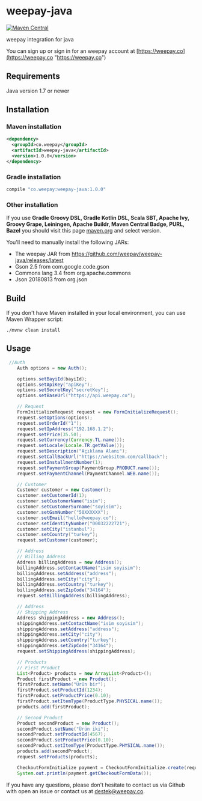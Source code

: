 # weepay-java

[![Maven Central](https://maven-badges.herokuapp.com/maven-central/co.weepay/weepay-java/badge.svg)](https://maven-badges.herokuapp.com/maven-central/co.weepay/weepay-java/)

weepay integration for java

You can sign up or sign in for an weepay account at [https://weepay.co](https://weepay.co "https://weepay.co")

## Requirements
Java version 1.7 or newer


## Installation

### Maven installation

```xml
<dependency>
  <groupId>co.weepay</groupId>
  <artifactId>weepay-java</artifactId>
  <version>1.0.0</version>
</dependency>
```

### Gradle installation
```groovy
compile "co.weepay:weepay-java:1.0.0"
```
### Other installation
If you use **Gradle Groovy DSL, Gradle Kotlin DSL, Scala SBT, Apache Ivy, Groovy Grape, Leiningen, Apache Buildr, Maven Central Badge, PURL,
Bazel** you should visit this page [maven.org](https://search.maven.org/artifact/co.weepay/weepay-java/) and select version.


You'll need to manually install the following JARs:

* The weepay JAR from https://github.com/weepay/weepay-java/releases/latest
* Gson 2.5 from com.google.code.gson
* Commons lang 3.4 from org.apache.commons
* Json 20180813 from org.json

## Build
If you don't have Maven installed in your local environment, you can use Maven Wrapper script:

```console
./mvnw clean install
```
## Usage
```Java
 //Auth
    Auth options = new Auth();

    options.setBayiId(bayiId);
    options.setApiKey("apiKey");
    options.setSecretKey("secretKey");
    options.setBaseUrl("https://api.weepay.co");

    // Request
    FormInitializeRequest request = new FormInitializeRequest();
    request.setOptions(options);
    request.setOrderId("1");
    request.setIpAddress("192.168.1.2");
    request.setPrice(35.50);
    request.setCurrency(Currency.TL.name());
    request.setLocale(Locale.TR.getValue());
    request.setDescription("Açıklama Alanı");
    request.setCallBackUrl("https://websitem.com/callback");
    request.setInstallmentNumber(1);
    request.setPaymentGroup(PaymentGroup.PRODUCT.name());
    request.setPaymentChannel(PaymentChannel.WEB.name());

    // Customer
    Customer customer = new Customer();
    customer.setCustomerId(1);
    customer.setCustomerName("isim");
    customer.setCustomerSurname("soyisim");
    customer.setGsmNumber("50XXXXXX");
    customer.setEmail("hello@weepay.co");
    customer.setIdentityNumber("00032222721");
    customer.setCity("istanbul");
    customer.setCountry("turkey");
    request.setCustomer(customer);

    // Address
    // Billing Address
    Address billingAddress = new Address();
    billingAddress.setContactName("isim soyisim");
    billingAddress.setAddress("address");
    billingAddress.setCity("city");
    billingAddress.setCountry("turkey");
    billingAddress.setZipCode("34164");
    request.setBillingAddress(billingAddress);

    // Address
    // Shipping Address
    Address shippingAddress = new Address();
    shippingAddress.setContactName("isim soyisim");
    shippingAddress.setAddress("address");
    shippingAddress.setCity("city");
    shippingAddress.setCountry("turkey");
    shippingAddress.setZipCode("34164");
    request.setShippingAddress(shippingAddress);

    // Products
    // First Product
    List<Product> products = new ArrayList<Product>();
    Product firstProduct = new Product();
    firstProduct.setName("Ürün bir");
    firstProduct.setProductId(1234);
    firstProduct.setProductPrice(0.10);
    firstProduct.setItemType(ProductType.PHYSICAL.name());
    products.add(firstProduct);

    // Second Product
    Product secondProduct = new Product();
    secondProduct.setName("Ürün iki");
    secondProduct.setProductId(4567);
    secondProduct.setProductPrice(0.10);
    secondProduct.setItemType(ProductType.PHYSICAL.name());
    products.add(secondProduct);
    request.setProducts(products);

    CheckoutFormInitialize payment = CheckoutFormInitialize.create(request, options);
    System.out.println(payment.getCheckoutFormData());
```

If you have any questions, please don't hesitate to contact us via Github with open an issue or contact us at destek@weepay.co.
